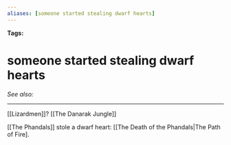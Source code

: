 ```yaml
---
aliases: [someone started stealing dwarf hearts]
---
```


**Tags:** 
# someone started stealing dwarf hearts
*See also:* 
___
[[Lizardmen]]? [[The Danarak Jungle]]

[[The Phandals]] stole a dwarf heart: [[The Death of the Phandals|The Path of Fire].

